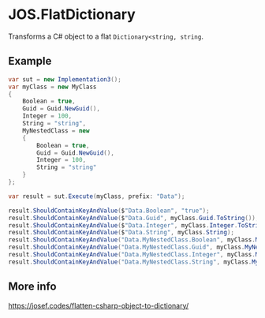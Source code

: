 # JOS.FlatDictionary
Transforms a C# object to a flat ```Dictionary<string, string```.

## Example
```csharp
var sut = new Implementation3();
var myClass = new MyClass
{
    Boolean = true,
    Guid = Guid.NewGuid(),
    Integer = 100,
    String = "string",
    MyNestedClass = new 
    {
        Boolean = true,
        Guid = Guid.NewGuid(),
        Integer = 100,
        String = "string"
    }
};

var result = sut.Execute(myClass, prefix: "Data");

result.ShouldContainKeyAndValue($"Data.Boolean", "true");
result.ShouldContainKeyAndValue($"Data.Guid", myClass.Guid.ToString());
result.ShouldContainKeyAndValue($"Data.Integer", myClass.Integer.ToString());
result.ShouldContainKeyAndValue($"Data.String", myClass.String);
result.ShouldContainKeyAndValue("Data.MyNestedClass.Boolean", myClass.MyNestedClass.Boolean.ToString().ToLower());
result.ShouldContainKeyAndValue("Data.MyNestedClass.Guid", myClass.MyNestedClass.Guid.ToString());
result.ShouldContainKeyAndValue("Data.MyNestedClass.Integer", myClass.MyNestedClass.Integer.ToString());
result.ShouldContainKeyAndValue("Data.MyNestedClass.String", myClass.MyNestedClass.String);

```

## More info
https://josef.codes/flatten-csharp-object-to-dictionary/
